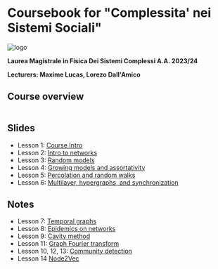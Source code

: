 # Coursebook for "Complessita' nei Sistemi Sociali"

![logo](./logo.png)


**Laurea Magistrale in Fisica Dei Sistemi Complessi A.A. 2023/24**

**Lecturers: Maxime Lucas, Lorezo Dall'Amico**

## Course overview 

```{tableofcontents}
```

## Slides

- Lesson 1: [Course Intro](./slides/1_Intro_networks.pdf)
- Lesson 2: [Intro to networks](./slides/2_Networks_part1.pdf)
- Lesson 3: [Random models](./slides/3_Networks_part2_random_models.pdf)
- Lesson 4: [Growing models and assortativity](./slides/4_Networks_part3_growing_models.pdf)
- Lesson 5: [Percolation and random walks](./slides/5_Networks_part4_percolation_and_random_walks.pdf)
- Lesson 6: [Multilayer, hypergraphs, and synchronization](./slides/6_multilayer_networks.pdf)
<!-- - Lesson 7: [Temporal graphs](./slides/7_temporal-graphs.pdf)
- Lesson 8: [Epidemics on graphs](./slides/8_epidemics_on_networks.pdf)
- Lesson 10: [Community detection 1](./slides/10_CD_1.pdf)
- Lesson 11: [Graph Fourier transform](./slides/11_GFT.pdf) -->
 


## Notes

- Lesson 7: [Temporal graphs](https://lorenzodallamico.github.io/course/Ch1.pdf)
- Lesson 8: [Epidemics on networks](https://lorenzodallamico.github.io/course/Ch2.pdf)
- Lesson 9: [Cavity method](https://lorenzodallamico.github.io/course/Ch3.pdf)
- Lesson 11: [Graph Fourier transform](https://lorenzodallamico.github.io/course/Ch4.pdf)
- Lesson 10, 12, 13: [Community detection](https://lorenzodallamico.github.io/course/Ch5.pdf)
- Lesson 14 [Node2Vec](https://lorenzodallamico.github.io/course/Ch6.pdf)
